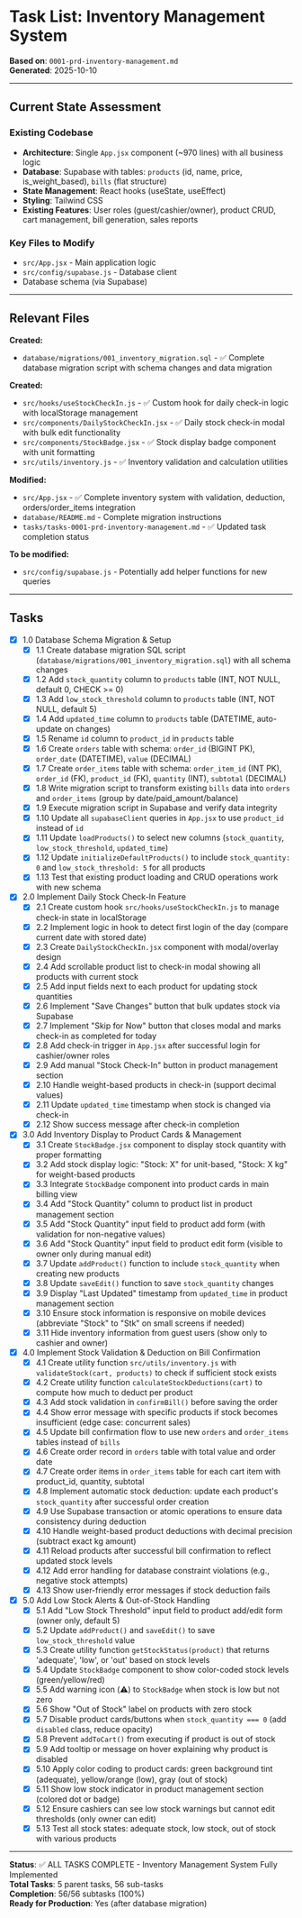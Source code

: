 # Task List: Inventory Management System

**Based on**: `0001-prd-inventory-management.md`  
**Generated**: 2025-10-10

---

## Current State Assessment

### Existing Codebase
- **Architecture**: Single `App.jsx` component (~970 lines) with all business logic
- **Database**: Supabase with tables: `products` (id, name, price, is_weight_based), `bills` (flat structure)
- **State Management**: React hooks (useState, useEffect)
- **Styling**: Tailwind CSS
- **Existing Features**: User roles (guest/cashier/owner), product CRUD, cart management, bill generation, sales reports

### Key Files to Modify
- `src/App.jsx` - Main application logic
- `src/config/supabase.js` - Database client
- Database schema (via Supabase)

---

## Relevant Files

**Created:**
- `database/migrations/001_inventory_migration.sql` - ✅ Complete database migration script with schema changes and data migration

**Created:**
- `src/hooks/useStockCheckIn.js` - ✅ Custom hook for daily check-in logic with localStorage management
- `src/components/DailyStockCheckIn.jsx` - ✅ Daily stock check-in modal with bulk edit functionality
- `src/components/StockBadge.jsx` - ✅ Stock display badge component with unit formatting
- `src/utils/inventory.js` - ✅ Inventory validation and calculation utilities

**Modified:**
- `src/App.jsx` - ✅ Complete inventory system with validation, deduction, orders/order_items integration
- `database/README.md` - Complete migration instructions
- `tasks/tasks-0001-prd-inventory-management.md` - ✅ Updated task completion status

**To be modified:**
- `src/config/supabase.js` - Potentially add helper functions for new queries

---

## Tasks

- [x] 1.0 Database Schema Migration & Setup
  - [x] 1.1 Create database migration SQL script (`database/migrations/001_inventory_migration.sql`) with all schema changes
  - [x] 1.2 Add `stock_quantity` column to `products` table (INT, NOT NULL, default 0, CHECK >= 0)
  - [x] 1.3 Add `low_stock_threshold` column to `products` table (INT, NOT NULL, default 5)
  - [x] 1.4 Add `updated_time` column to `products` table (DATETIME, auto-update on changes)
  - [x] 1.5 Rename `id` column to `product_id` in `products` table
  - [x] 1.6 Create `orders` table with schema: `order_id` (BIGINT PK), `order_date` (DATETIME), `value` (DECIMAL)
  - [x] 1.7 Create `order_items` table with schema: `order_item_id` (INT PK), `order_id` (FK), `product_id` (FK), `quantity` (INT), `subtotal` (DECIMAL)
  - [x] 1.8 Write migration script to transform existing `bills` data into `orders` and `order_items` (group by date/paid_amount/balance)
  - [x] 1.9 Execute migration script in Supabase and verify data integrity
  - [x] 1.10 Update all `supabaseClient` queries in `App.jsx` to use `product_id` instead of `id`
  - [x] 1.11 Update `loadProducts()` to select new columns (`stock_quantity`, `low_stock_threshold`, `updated_time`)
  - [x] 1.12 Update `initializeDefaultProducts()` to include `stock_quantity: 0` and `low_stock_threshold: 5` for all products
  - [x] 1.13 Test that existing product loading and CRUD operations work with new schema

- [x] 2.0 Implement Daily Stock Check-In Feature
  - [x] 2.1 Create custom hook `src/hooks/useStockCheckIn.js` to manage check-in state in localStorage
  - [x] 2.2 Implement logic in hook to detect first login of the day (compare current date with stored date)
  - [x] 2.3 Create `DailyStockCheckIn.jsx` component with modal/overlay design
  - [x] 2.4 Add scrollable product list to check-in modal showing all products with current stock
  - [x] 2.5 Add input fields next to each product for updating stock quantities
  - [x] 2.6 Implement "Save Changes" button that bulk updates stock via Supabase
  - [x] 2.7 Implement "Skip for Now" button that closes modal and marks check-in as completed for today
  - [x] 2.8 Add check-in trigger in `App.jsx` after successful login for cashier/owner roles
  - [x] 2.9 Add manual "Stock Check-In" button in product management section
  - [x] 2.10 Handle weight-based products in check-in (support decimal values)
  - [x] 2.11 Update `updated_time` timestamp when stock is changed via check-in
  - [x] 2.12 Show success message after check-in completion

- [x] 3.0 Add Inventory Display to Product Cards & Management
  - [x] 3.1 Create `StockBadge.jsx` component to display stock quantity with proper formatting
  - [x] 3.2 Add stock display logic: "Stock: X" for unit-based, "Stock: X kg" for weight-based products
  - [x] 3.3 Integrate `StockBadge` component into product cards in main billing view
  - [x] 3.4 Add "Stock Quantity" column to product list in product management section
  - [x] 3.5 Add "Stock Quantity" input field to product add form (with validation for non-negative values)
  - [x] 3.6 Add "Stock Quantity" input field to product edit form (visible to owner only during manual edit)
  - [x] 3.7 Update `addProduct()` function to include `stock_quantity` when creating new products
  - [x] 3.8 Update `saveEdit()` function to save `stock_quantity` changes
  - [x] 3.9 Display "Last Updated" timestamp from `updated_time` in product management section
  - [x] 3.10 Ensure stock information is responsive on mobile devices (abbreviate "Stock" to "Stk" on small screens if needed)
  - [x] 3.11 Hide inventory information from guest users (show only to cashier and owner)

- [x] 4.0 Implement Stock Validation & Deduction on Bill Confirmation
  - [x] 4.1 Create utility function `src/utils/inventory.js` with `validateStock(cart, products)` to check if sufficient stock exists
  - [x] 4.2 Create utility function `calculateStockDeductions(cart)` to compute how much to deduct per product
  - [x] 4.3 Add stock validation in `confirmBill()` before saving the order
  - [x] 4.4 Show error message with specific products if stock becomes insufficient (edge case: concurrent sales)
  - [x] 4.5 Update bill confirmation flow to use new `orders` and `order_items` tables instead of `bills`
  - [x] 4.6 Create order record in `orders` table with total value and order date
  - [x] 4.7 Create order items in `order_items` table for each cart item with product_id, quantity, subtotal
  - [x] 4.8 Implement automatic stock deduction: update each product's `stock_quantity` after successful order creation
  - [x] 4.9 Use Supabase transaction or atomic operations to ensure data consistency during deduction
  - [x] 4.10 Handle weight-based product deductions with decimal precision (subtract exact kg amount)
  - [x] 4.11 Reload products after successful bill confirmation to reflect updated stock levels
  - [x] 4.12 Add error handling for database constraint violations (e.g., negative stock attempts)
  - [x] 4.13 Show user-friendly error messages if stock deduction fails

- [x] 5.0 Add Low Stock Alerts & Out-of-Stock Handling
  - [x] 5.1 Add "Low Stock Threshold" input field to product add/edit form (owner only, default 5)
  - [x] 5.2 Update `addProduct()` and `saveEdit()` to save `low_stock_threshold` value
  - [x] 5.3 Create utility function `getStockStatus(product)` that returns 'adequate', 'low', or 'out' based on stock levels
  - [x] 5.4 Update `StockBadge` component to show color-coded stock levels (green/yellow/red)
  - [x] 5.5 Add warning icon (⚠️) to `StockBadge` when stock is low but not zero
  - [x] 5.6 Show "Out of Stock" label on products with zero stock
  - [x] 5.7 Disable product cards/buttons when `stock_quantity === 0` (add `disabled` class, reduce opacity)
  - [x] 5.8 Prevent `addToCart()` from executing if product is out of stock
  - [x] 5.9 Add tooltip or message on hover explaining why product is disabled
  - [x] 5.10 Apply color coding to product cards: green background tint (adequate), yellow/orange (low), gray (out of stock)
  - [x] 5.11 Show low stock indicator in product management section (colored dot or badge)
  - [x] 5.12 Ensure cashiers can see low stock warnings but cannot edit thresholds (only owner can edit)
  - [x] 5.13 Test all stock states: adequate stock, low stock, out of stock with various products

---

**Status**: ✅ ALL TASKS COMPLETE - Inventory Management System Fully Implemented  
**Total Tasks**: 5 parent tasks, 56 sub-tasks  
**Completion**: 56/56 subtasks (100%)  
**Ready for Production**: Yes (after database migration)